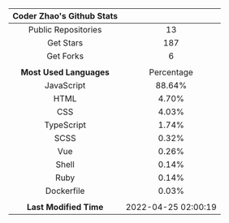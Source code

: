 | **Coder Zhao's Github Stats** | |
|:-:|:-:|
| Public Repositories | 13 |
| Get Stars | 187 |
| Get Forks | 6 |
| | |
| **Most Used Languages** | Percentage |
| JavaScript | 88.64% |
| HTML | 4.70% |
| CSS | 4.03% |
| TypeScript | 1.74% |
| SCSS | 0.32% |
| Vue | 0.26% |
| Shell | 0.14% |
| Ruby | 0.14% |
| Dockerfile | 0.03% |
| | |
| **Last Modified Time** | 2022-04-25 02:00:19 |